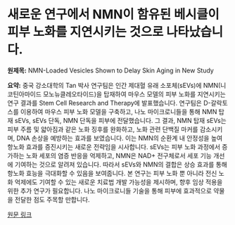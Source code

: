 # 새로운 연구에서 NMN이 함유된 베시클이 피부 노화를 지연시키는 것으로 나타났습니다.

**원제목:** NMN-Loaded Vesicles Shown to Delay Skin Aging in New Study

**요약:** 중국 강소대학의 Tan 박사 연구팀은 인간 제대혈 유래 소포체(sEVs)에 NMN(니코틴아마이드 모노뉴클레오타이드)을 탑재하여 마우스 모델의 피부 노화를 지연시키는 연구 결과를 Stem Cell Research and Therapy에 발표했습니다.  연구팀은 D-갈락토스를 이용하여 마우스 피부 노화 모델을 구축하고, 나노 마이크로니들을 통해 NMN 탑재 sEVs, sEVs 단독, NMN 단독을 피부에 전달했습니다. 그 결과, NMN 탑재 sEVs는 피부 주름 및 얇아짐과 같은 노화 징후를 완화하고, 노화 관련 단백질 마커를 감소시키며, DNA 손상을 예방하는 효과를 보였습니다. 이는 NMN의 순환계 내 안정성을 높여 항노화 효과를 증진시키는 새로운 전략임을 시사합니다.  sEVs는 피부 노화 과정에서 증가하는 노화 세포의 염증 반응을 억제하고,  NMN은  NAD+ 전구체로서 세포 기능 개선에 기여하는 것으로 알려져 있습니다.  따라서 sEVs와 NMN의 결합은 상승 효과를 통해 항노화 효능을 극대화할 수 있음을 보여줍니다.  본 연구는 피부 노화 뿐 아니라 전신 노화 억제에도 기여할 수 있는 새로운 치료법 개발 가능성을 제시하며,  향후  임상 적용을 위한 추가 연구가 필요합니다.  나노 마이크로니들 기술을 통해 피부에 효과적으로 약물을 전달한 점도 주목할 만합니다.

[원문 링크](https://www.nmn.com/news/nmn-loaded-vesicles-shown-to-delay-skin-aging-in-new-study)
